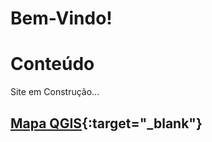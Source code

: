 # Bem-Vindo!


# Conteúdo
Site em Construção...

## [Mapa QGIS](mapa/qgis2web_2019_08_27-11_16_58_918139/index.html){:target="_blank"}